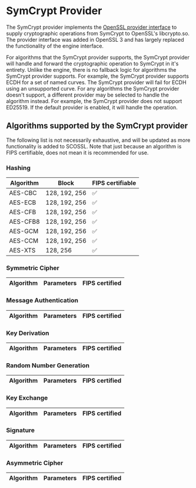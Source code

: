 # SymCrypt Provider
The SymCrypt provider implements the [OpenSSL provider interface](https://docs.openssl.org/3.0/man7/provider/) to supply cryptographic
operations from SymCrypt to OpenSSL's libcrypto.so. The provider interface was added in OpenSSL 3 and has largely replaced the functionality
of the engine interface.

For algorithms that the SymCrypt provider supports, the SymCrypt provider will handle and forward the cryptographic operation to SymCrypt
in it's entirety. Unlike the engine, there is no fallback logic for algorithms the SymCrypt provider supports. For example, the SymCrypt provider 
supports ECDH for a set of named curves. The SymCrypt provider will fail for ECDH using an unsupported curve. For any algorithms the SymCrypt 
provider doesn't support, a different provider may be selected to handle the algorithm instead. For example, the SymCrypt provider does not
support ED25519. If the default provider is enabled, it will handle the operation.

## Algorithms supported by the SymCrypt provider

The following list is not necessarily exhaustive, and will be updated as more functionality is added to SCOSSL.
Note that just because an algorithm is FIPS certifiable, does not mean it is recommended for use.

### Hashing
| Algorithm | Block         | FIPS certifiable      |
| ---       | ---           | ---                   |
| AES-CBC   | 128, 192, 256 | :white_check_mark:    |
| AES-ECB   | 128, 192, 256 | :white_check_mark:    |
| AES-CFB   | 128, 192, 256 | :white_check_mark:    |
| AES-CFB8  | 128, 192, 256 | :white_check_mark:    |
| AES-GCM   | 128, 192, 256 | :white_check_mark:    |
| AES-CCM   | 128, 192, 256 | :white_check_mark:    |
| AES-XTS   | 128, 256      | :white_check_mark:    |

### Symmetric Cipher

| Algorithm | Parameters | FIPS certified |
| --- | --- | --- |

### Message Authentication

| Algorithm | Parameters | FIPS certified |
| --- | --- | --- |

### Key Derivation

| Algorithm | Parameters | FIPS certified |
| --- | --- | --- |

### Random Number Generation

| Algorithm | Parameters | FIPS certified |
| --- | --- | --- |

### Key Exchange

| Algorithm | Parameters | FIPS certified |
| --- | --- | --- |

### Signature

| Algorithm | Parameters | FIPS certified |
| --- | --- | --- |

### Asymmetric Cipher

| Algorithm | Parameters | FIPS certified |
| --- | --- | --- |